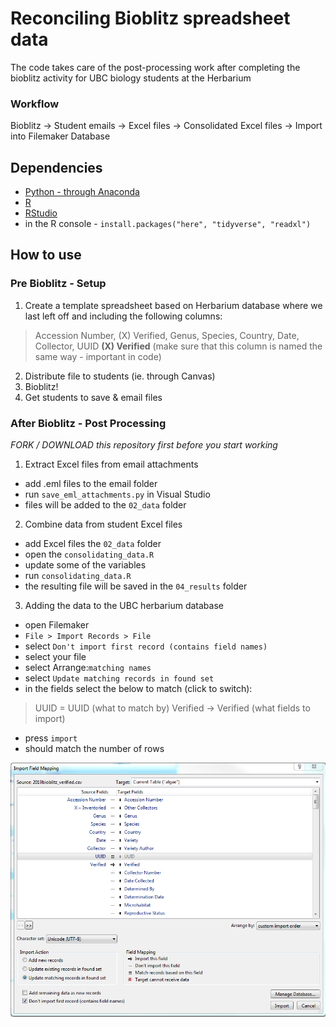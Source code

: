 # Reconciling Bioblitz spreadsheet data
The code takes care of the post-processing work after completing the bioblitz activity for UBC biology students at the Herbarium

### Workflow
Bioblitz -> Student emails -> Excel files -> Consolidated Excel files -> Import into Filemaker Database

## Dependencies
* [Python - through Anaconda](https://datacarpentry.org/2016-05-29-PyCon/install.html)
* [R](https://cran.r-project.org/)
* [RStudio](https://rstudio.com/products/rstudio/download/#download)
* in the R console - `install.packages("here", "tidyverse", "readxl")`

## How to use
### Pre Bioblitz - Setup
1. Create a template spreadsheet based on Herbarium database where we last left off and including the following columns:
> Accession Number,	(X) Verified,	Genus,	Species,	Country,	Date,	Collector,	UUID
> **(X) Verified** (make sure that this column is named the same way - important in code)
2. Distribute file to students (ie. through Canvas)
3. Bioblitz!
4. Get students to save & email files

### After Bioblitz - Post Processing
*FORK / DOWNLOAD this repository first before you start working*

1. Extract Excel files from email attachments
- add .eml files to the email folder
- run `save_eml_attachments.py` in Visual Studio
- files will be added to the `02_data` folder

2. Combine data from student Excel files
- add Excel files the `02_data` folder
- open the `consolidating_data.R`
- update some of the variables
- run `consolidating_data.R`
- the resulting file will be saved in the `04_results` folder

3. Adding the data to the UBC herbarium database
- open Filemaker
- `File > Import Records > File`
- select `Don't import first record (contains field names)`
- select your file
- select Arrange:`matching names`
- select `Update matching records in found set`
- in the fields select the below to match (click to switch): 
> UUID = UUID (what to match by)
> Verified -> Verified (what fields to import)
- press `import`
- should match the number of rows

<img src="https://github.com/laijasmine/bioblitz_2019/blob/master/00_images/import_window.PNG" alt="import" width="600"/>

